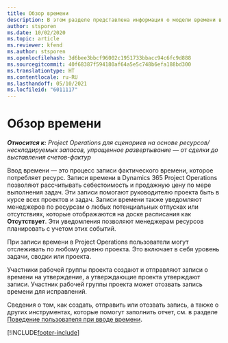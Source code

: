 ```yaml
---
title: Обзор времени
description: В этом разделе представлена информация о модели времени в Dynamics 365 Project Operations.
author: stsporen
ms.date: 10/02/2020
ms.topic: article
ms.reviewer: kfend
ms.author: stsporen
ms.openlocfilehash: 3d6bee3bbcf96002c1951733bbacc94c6fc9d888
ms.sourcegitcommit: 40f68387f594180af64a5e5c748b6efa188bd300
ms.translationtype: HT
ms.contentlocale: ru-RU
ms.lasthandoff: 05/10/2021
ms.locfileid: "6011117"
---
```

# <a name="time-overview"></a>Обзор времени

_**Относится к:** Project Operations для сценариев на основе ресурсов/нескладируемых запасов, упрощенное развертывание — от сделки до выставления счетов-фактур_

Ввод времени — это процесс записи фактического времени, которое потребляет ресурс. Записи времени в Dynamics 365 Project Operations позволяют рассчитывать себестоимость и продажную цену по мере выполнения задач. Эти записи помогают руководителю проекта быть в курсе всех проектов и задач. Записи времени также уведомляют менеджеров по ресурсам о любых потенциальных отпусках или отсутствиях, которые отображаются на доске расписания как **Отсутствует**. Эти уведомления позволяют менеджерам ресурсов планировать с учетом этих событий.

При записи времени в Project Operations пользователи могут отслеживать по любому уровню проекта. Это включает в себя уровень задачи, сводки или проекта.

Участники рабочей группы проекта создают и отправляют записи о времени на утверждение, а утверждающие проекта утверждают записи. Участник рабочей группы проекта может отозвать запись времени для исправлений.

Сведения о том, как создать, отправить или отозвать запись, а также о других инструментах, которые помогут заполнить отчет, см. в разделе [Поведение пользователя при вводе времени](ui-behavior-time.md).



[!INCLUDE[footer-include](../includes/footer-banner.md)]